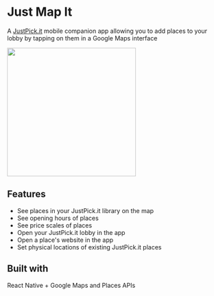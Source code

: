 # Just Map It

A [JustPick.it](https://github.com/sekaru/justpickit) mobile companion app allowing you to add places to your lobby by tapping on them in a Google Maps interface

<img src="http://tudr.xyz/static/img/jmi4.9890d99.png" width="300">

## Features
* See places in your JustPick.it library on the map
* See opening hours of places
* See price scales of places
* Open your JustPick.it lobby in the app
* Open a place's website in the app
* Set physical locations of existing JustPick.it places

## Built with
React Native + Google Maps and Places APIs
